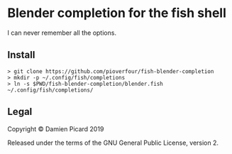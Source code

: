 # Blender completion for the fish shell

I can never remember all the options.

## Install

```fish
> git clone https://github.com/pioverfour/fish-blender-completion
> mkdir -p ~/.config/fish/completions
> ln -s $PWD/fish-blender-completion/blender.fish ~/.config/fish/completions/
```

## Legal
Copyright © Damien Picard 2019

Released under the terms of the GNU General Public License, version 2.
